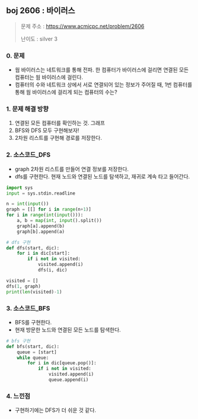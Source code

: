 ## boj 2606 : 바이러스
> 문제 주소 : https://www.acmicpc.net/problem/2606
>
> 난이도 : silver 3

### 0. 문제
- 웜 바이러스는 네트워크를 통해 전파. 한 컴퓨터가 바이러스에 걸리면 연결된 모든 컴퓨터는 웜 바이러스에 걸린다.
- 컴퓨터의 수와 네트워크 상에서 서로 연결되어 있는 정보가 주어질 때, 1번 컴퓨터를 통해 웜 바이러스에 걸리게 되는 컴퓨터의 수는?

### 1. 문제 해결 방향
1. 연결된 모든 컴퓨터를 확인하는 것. 그래프
2. BFS와 DFS 모두 구현해보자!
3. 2차원 리스트를 구현해 경로를 저장한다.

### 2. 소스코드_DFS
- graph 2차원 리스트를 만들어 연결 정보를 저장한다.
- dfs를 구현한다. 현재 노드와 연결된 노드를 탐색하고, 재귀로 계속 타고 들어간다.
```python
import sys
input = sys.stdin.readline

n = int(input())
graph = [[] for i in range(n+1)]
for i in range(int(input())):
    a, b = map(int, input().split())
    graph[a].append(b)
    graph[b].append(a)

# dfs 구현
def dfs(start, dic):
    for i in dic[start]:
        if i not in visited:
            visited.append(i)
            dfs(i, dic)

visited = []
dfs(1, graph)
print(len(visited)-1)
```

### 3. 소스코드_BFS
- BFS를 구현한다.
- 현재 방문한 노드와 연결된 모든 노드를 탐색한다.
```python
# bfs 구현
def bfs(start, dic):
    queue = [start]
    while queue:
        for i in dic[queue.pop()]:
            if i not in visited:
                visited.append(i)
                queue.append(i)
```

### 4. 느낀점
- 구현하기에는 DFS가 더 쉬운 것 같다.